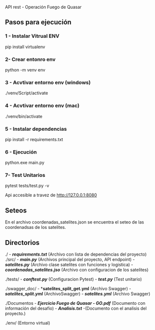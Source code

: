 API rest - Operación Fuego de Quasar

## Pasos para ejecución 

### 1 - Instalar Vitrual ENV
pip install virtualenv

### 2- Crear entonro env 
python -m venv env

### 3 - Acvtivar entorno env (windows)
./venv/Script/activate

### 4 - Acvtivar entorno env (mac)
./venv/bin/activate

### 5 - Instalar dependencias
pip install -r requirements.txt

### 6 - Ejecución
python.exe main.py

### 7- Test Unitarios
pytest tests/test.py -v

Api accesible a travez de  http://127.0.0.1:8080 


## Seteos

En el archivo coordenadas_satelites.json se encuentra el seteo de las coordenadsas de los satelites.

## Directorios

./
    - ***requirements.txt*** (Archivo con lista de dependencias del proyecto)
./src/
    - ***main.py*** (Archivos principal del proyecto, API endpoint)
    - ***satelites.py*** (Archivo clase satelites con funciones y logistica)
    - ***coordenadas_satelites.jso*** (Archivo con configuracion de los satelites)

./tests/
    - ***conftest.py*** (Configuracion Pytest)
    - ***test.py*** (Test unitario)

./swagger_doc/
    - ***satelites_split_get.yml** (Archivo Swagger)
    - ***satelites_split.yml*** (ArchivoSwagger)
    - ***satelites.yml*** (Archivo Swagger)

./Documentos
    - ***Ejercicio Fuego de Quasar - GO.pdf*** (Documento con información del desafio)
    - ***Analisis.txt*** -(Documento con el analisis del proyecto.)

./env/
    (Entorno virtual)
